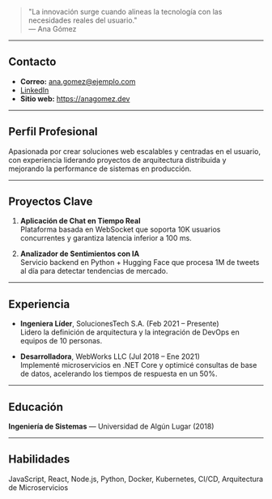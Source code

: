> "La innovación surge cuando alineas la tecnología con las necesidades reales del usuario."  
> — Ana Gómez

---

## Contacto

- **Correo:** ana.gomez@ejemplo.com  
- [LinkedIn](https://linkedin.com/in/anagomez)  
- **Sitio web:** https://anagomez.dev

---

## Perfil Profesional

Apasionada por crear soluciones web escalables y centradas en el usuario, con experiencia liderando proyectos de arquitectura distribuida y mejorando la performance de sistemas en producción.

---

## Proyectos Clave

1. **Aplicación de Chat en Tiempo Real**  
   Plataforma basada en WebSocket que soporta 10K usuarios concurrentes y garantiza latencia inferior a 100 ms.  

2. **Analizador de Sentimientos con IA**  
   Servicio backend en Python + Hugging Face que procesa 1M de tweets al día para detectar tendencias de mercado.

---

## Experiencia

- **Ingeniera Líder**, SolucionesTech S.A. (Feb 2021 – Presente)  
  Lidero la definición de arquitectura y la integración de DevOps en equipos de 10 personas.

- **Desarrolladora**, WebWorks LLC (Jul 2018 – Ene 2021)  
  Implementé microservicios en .NET Core y optimicé consultas de base de datos, acelerando los tiempos de respuesta en un 50%.

---

## Educación

**Ingeniería de Sistemas** — Universidad de Algún Lugar (2018)

---

## Habilidades

JavaScript, React, Node.js, Python, Docker, Kubernetes, CI/CD, Arquitectura de Microservicios
